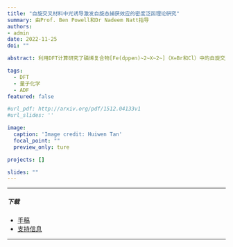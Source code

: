 ```yaml
---
title: "自旋交叉材料中光诱导激发自旋态捕获效应​​的密度泛函理论研究"
summary: 由Prof. Ben Powell和Dr Nadeem Natt指导
authors:
- admin
date: 2022-11-25
doi: ""

abstract: 利用DFT计算研究了磷烯复合物[Fe(dppen)~2~X~2~]（X=Br和Cl）中的自旋交叉动力学。设计了一种无参数计算方案来模拟与低自旋态和高自旋态相互转换相关的全原子自由能表面和动力学屏障。探究了卤素（X）和溶剂环境（真空、CHCl~3~和CH~2~Cl~2~）对化合物自旋交叉性质的影响。我们对电子态、自旋轨道相互作用和分子振动之​​间的相互作用在确定热和动力学自旋交叉性质方面进行了完整的从头算计算。理论计算重现了实验中观察到的卤素在这些化合物中影响的趋势——与Cl相比，配位层中的Br减缓了光诱导捕获HS态的动力学弛豫并降低了热平衡温度。这是因为Br的LS和HS态之间的能隙较小。此外，我们发现溶剂强烈影响自旋交叉特性，但这种变化并不遵循与能隙的简单关系。

tags:
  - DFT
  - 量子化学
  - ADF
featured: false

#url_pdf: http://arxiv.org/pdf/1512.04133v1
#url_slides: ''

image:
  caption: 'Image credit: Huiwen Tan'
  focal_point: ""
  preview_only: ture

projects: []

slides: ""
---
```


---
##### 下载
+ [手稿](Report_Draft.pdf)
+ [支持信息](SI.pdf)
---